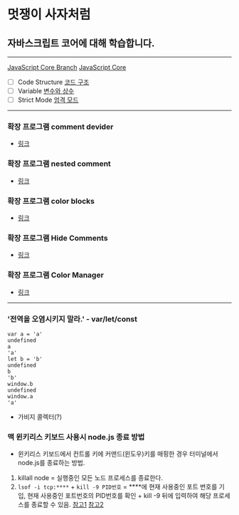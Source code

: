 # 멋쟁이 사자처럼
## 자바스크립트 코어에 대해 학습합니다.

---

[JavaScript Core Branch](https://github.com/s-ja/core_js)
[JavaScript Core ](https://productive-printer-b81.notion.site/JavaScript-0d9b4ab4adea4c7980f41a2aa68f4424)

- [ ] Code Structure [코드 구조](https://ko.javascript.info/structure)
- [ ] Variable [변수와 상수](https://ko.javascript.info/variables)
- [ ] Strict Mode [엄격 모드](https://ko.javascript.info/strict-mode)

---

### 확장 프로그램 comment devider
- [링크](https://marketplace.visualstudio.com/items?itemName=stackbreak.comment-divider)
### 확장 프로그램 nested comment
- [링크](https://marketplace.visualstudio.com/items?itemName=stackbreak.comment-divider)
### 확장 프로그램 color blocks
- [링크](https://marketplace.visualstudio.com/items?itemName=zimonitrome.color-blocks)
### 확장 프로그램 Hide Comments
- [링크](https://marketplace.visualstudio.com/items?itemName=eliostruyf.vscode-hide-comments)

### 확장 프로그램 Color Manager
- [링크](https://marketplace.visualstudio.com/items?itemName=RoyAction.color-manager)

---
### '전역을 오염시키지 말라.' - var/let/const

```
var a = 'a'
undefined
a
'a'
let b = 'b'
undefined
b
'b'
window.b
undefined
window.a
'a'
```

- 가비지 콜렉터(?)

### 맥 윈키리스 키보드 사용시 node.js 종료 방법
- 윈키리스 키보드에서 컨트롤 키에 커맨드(윈도우)키를 매핑한 경우 터미널에서 node.js를 종료하는 방법.
1. killall node = 실행중인 모든 노드 프로세스를 종료한다.
2. ```lsof -i tcp:****``` + ```kill -9 PID번호``` = ****에 현재 사용중인 포트 번호를 기입, 현재 사용중인 포트번호의 PID번호를 확인 + kill -9 뒤에 입력하여 해당 프로세스를 종료할 수 있음.
[참고1](https://yceffort.kr/2021/07/kill-a-nodejs-process)
[참고2](https://www.inflearn.com/questions/183092/npm-run-serve-%EC%A2%85%EB%A3%8C%EB%B2%95)